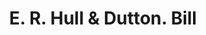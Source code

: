---
doi: 10.7916/D8Q541QM
date_other: '1890'
date_other_textual: 1890-1899
form: printed ephemera
genre:
- Invoices
name:
- E. R. Hull & Dutton
object_in_context_url: https://biggert.cul.columbia.edu/items/view/ave_biggert_01281
subject_hierarchical_geographic:
- Cleveland, Ohio, United States
subject_name:
- E. R. Hull & Dutton
title: E. R. Hull & Dutton. Bill
sort_title: E. R. Hull & Dutton. Bill
call_number: ave_biggert_01281
coordinates:
- 41.48222222222223,-81.66972222222223
pid: ave_biggert_01281
identifiers: ave_biggert_01281
permalink: /biggert/ave_biggert_01281/
layout: iiif-image-page
---